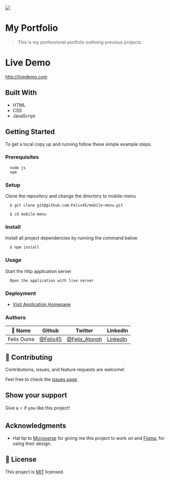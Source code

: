 ![](https://img.shields.io/badge/Microverse-blueviolet)

# My Portfolio

> This is my professional portfolio outlining previous projects

# Live Demo
http://livedemo.com


## Built With

- HTML
- CSS
- JavaScript


## Getting Started

To get a local copy up and running follow these simple example steps.

### Prerequisites
```
  node js
  npm

```
### Setup
Clone the repository and change the directory to mobile-menu

``` 
  $ git clone git@github.com:Felix45/mobile-menu.git

  $ cd mobile-menu

```

### Install
Install all project dependencies by running the command below
 
``` 
  $ npm install
```
### Usage
Start the http application server
``` 
  Open the application with live server
```

### Deployment
- [Visit Application Homepage](http://localhost:5500)



### Authors

| 👤 Name | Github | Twitter | LinkedIn |
|------|--------|---------|----------|
|Felix Ouma|[@Felix45](https://github.com/Felix45)|[@Felix_Atonoh](https://twitter.com/Felix_Atonoh)|[LinkedIn](https://www.linkedin.com/in/felix-ouma-639766b0/)|



## 🤝 Contributing

Contributions, issues, and feature requests are welcome!

Feel free to check the [issues page](https://github.com/Felix45/mobile-menu/issues).

## Show your support

Give a ⭐️ if you like this project!

## Acknowledgments

- Hat tip to [Microverse](https://bit.ly/MicroverseTN) for giving me this project to work on and [Figma](https://www.figma.com/file/l7SqJ3ZfkAKih9sFxvWSR4/Microverse-Student-Project-1), for using their design.

## 📝 License

This project is [MIT](https://github.com/git/git-scm.com/blob/main/MIT-LICENSE.txt) licensed.
